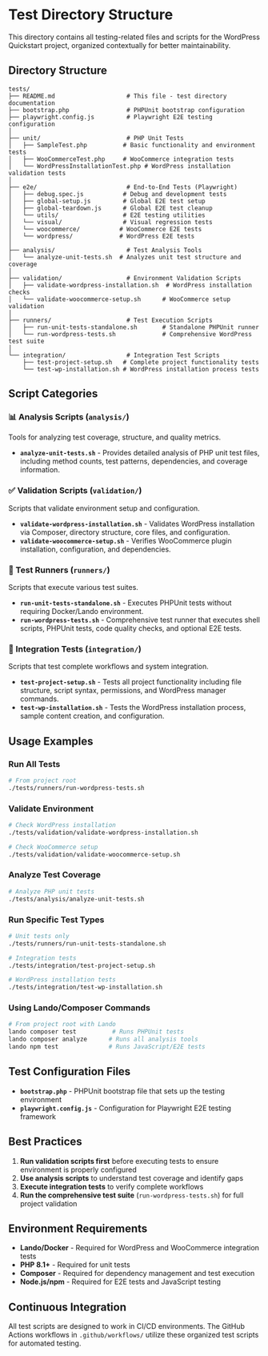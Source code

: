 # Test Directory Structure

This directory contains all testing-related files and scripts for the WordPress Quickstart project, organized contextually for better maintainability.

## Directory Structure

```
tests/
├── README.md                    # This file - test directory documentation
├── bootstrap.php                # PHPUnit bootstrap configuration
├── playwright.config.js         # Playwright E2E testing configuration
│
├── unit/                        # PHP Unit Tests
│   ├── SampleTest.php          # Basic functionality and environment tests
│   ├── WooCommerceTest.php     # WooCommerce integration tests
│   └── WordPressInstallationTest.php # WordPress installation validation tests
│
├── e2e/                         # End-to-End Tests (Playwright)
│   ├── debug.spec.js           # Debug and development tests
│   ├── global-setup.js         # Global E2E test setup
│   ├── global-teardown.js      # Global E2E test cleanup
│   └── utils/                  # E2E testing utilities
│   └── visual/                 # Visual regression tests
│   └── woocommerce/           # WooCommerce E2E tests
│   └── wordpress/             # WordPress E2E tests
│
├── analysis/                    # Test Analysis Tools
│   └── analyze-unit-tests.sh  # Analyzes unit test structure and coverage
│
├── validation/                  # Environment Validation Scripts
│   ├── validate-wordpress-installation.sh  # WordPress installation checks
│   └── validate-woocommerce-setup.sh      # WooCommerce setup validation
│
├── runners/                     # Test Execution Scripts
│   ├── run-unit-tests-standalone.sh       # Standalone PHPUnit runner
│   └── run-wordpress-tests.sh             # Comprehensive WordPress test suite
│
└── integration/                 # Integration Test Scripts
    ├── test-project-setup.sh   # Complete project functionality tests
    └── test-wp-installation.sh # WordPress installation process tests
```

## Script Categories

### 📊 Analysis Scripts (`analysis/`)
Tools for analyzing test coverage, structure, and quality metrics.

- **`analyze-unit-tests.sh`** - Provides detailed analysis of PHP unit test files, including method counts, test patterns, dependencies, and coverage information.

### ✅ Validation Scripts (`validation/`)
Scripts that validate environment setup and configuration.

- **`validate-wordpress-installation.sh`** - Validates WordPress installation via Composer, directory structure, core files, and configuration.
- **`validate-woocommerce-setup.sh`** - Verifies WooCommerce plugin installation, configuration, and dependencies.

### 🏃 Test Runners (`runners/`)
Scripts that execute various test suites.

- **`run-unit-tests-standalone.sh`** - Executes PHPUnit tests without requiring Docker/Lando environment.
- **`run-wordpress-tests.sh`** - Comprehensive test runner that executes shell scripts, PHPUnit tests, code quality checks, and optional E2E tests.

### 🔗 Integration Tests (`integration/`)
Scripts that test complete workflows and system integration.

- **`test-project-setup.sh`** - Tests all project functionality including file structure, script syntax, permissions, and WordPress manager commands.
- **`test-wp-installation.sh`** - Tests the WordPress installation process, sample content creation, and configuration.

## Usage Examples

### Run All Tests
```bash
# From project root
./tests/runners/run-wordpress-tests.sh
```

### Validate Environment
```bash
# Check WordPress installation
./tests/validation/validate-wordpress-installation.sh

# Check WooCommerce setup
./tests/validation/validate-woocommerce-setup.sh
```

### Analyze Test Coverage
```bash
# Analyze PHP unit tests
./tests/analysis/analyze-unit-tests.sh
```

### Run Specific Test Types
```bash
# Unit tests only
./tests/runners/run-unit-tests-standalone.sh

# Integration tests
./tests/integration/test-project-setup.sh

# WordPress installation tests
./tests/integration/test-wp-installation.sh
```

### Using Lando/Composer Commands
```bash
# From project root with Lando
lando composer test          # Runs PHPUnit tests
lando composer analyze      # Runs all analysis tools
lando npm test              # Runs JavaScript/E2E tests
```

## Test Configuration Files

- **`bootstrap.php`** - PHPUnit bootstrap file that sets up the testing environment
- **`playwright.config.js`** - Configuration for Playwright E2E testing framework

## Best Practices

1. **Run validation scripts first** before executing tests to ensure environment is properly configured
2. **Use analysis scripts** to understand test coverage and identify gaps
3. **Execute integration tests** to verify complete workflows
4. **Run the comprehensive test suite** (`run-wordpress-tests.sh`) for full project validation

## Environment Requirements

- **Lando/Docker** - Required for WordPress and WooCommerce integration tests
- **PHP 8.1+** - Required for unit tests
- **Composer** - Required for dependency management and test execution
- **Node.js/npm** - Required for E2E tests and JavaScript testing

## Continuous Integration

All test scripts are designed to work in CI/CD environments. The GitHub Actions workflows in `.github/workflows/` utilize these organized test scripts for automated testing.
